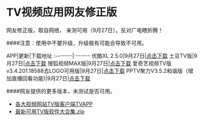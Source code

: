 TV视频应用网友修正版
=========

网友修正版，取自网络， 亲测可用（9月27日）。反对广电瞎折腾！

####注意：使用中不要升级，升级极有可能会导致不可用。

APP|更新|下载地址
:-------|:------
优酷XL 2.5.0|9月27日|[点击下载](https://github.com/oblank/NewTvApks/blob/master/%E4%BC%98%E9%85%B7XL2.5.0%E7%89%88%EF%BC%88%E5%8F%AF%E7%94%A8%EF%BC%89.apk?raw=true)
土豆TV版|9月27日|[点击下载](https://github.com/oblank/NewTvApks/blob/master/土豆TV版.apk?raw=true)
搜狐视频MAX版|9月27日|[点击下载](https://github.com/oblank/NewTvApks/blob/master/搜狐视频MAX版.apk?raw=true)
爱奇艺视频TV版v3.4.201.18588去LOGO可用版|9月27日|[点击下载](https://github.com/oblank/NewTvApks/blob/master/爱奇艺视频TV版v3.4.201.18588去LOGO可用版.apk?raw=true)
PPTV聚力V3.5.2和谐版（增加直播回看功能)|9月27日|[点击下载](https://github.com/oblank/NewTvApks/blob/master/PPTV聚力V3.5.2和谐版（增加直播回看功能）.apk?raw=true)


####网友提供的更多版本，未测试是否可用。
* [各大视频网站TV版客户端TVAPP](http://pan.baidu.com/s/1dDoxA29#path=%252F%25E5%2590%2584%25E5%25A4%25A7%25E8%25A7%2586%25E9%25A2%2591%25E7%25BD%2591%25E7%25AB%2599TV%25E7%2589%2588%25E5%25AE%25A2%25E6%2588%25B7%25E7%25AB%25AFTVAPP%25EF%25BC%2588%25E5%259D%2587%25E5%258F%25AF%25E7%2594%25A8%25EF%25BC%258C%25E6%258C%2581%25E7%25BB%25AD%25E6%259B%25B4%25E6%2596%25B0%25EF%25BC%2589)
* [最新可用TV版软件大合集.zip](http://pan.baidu.com/s/1dDIjX1B)